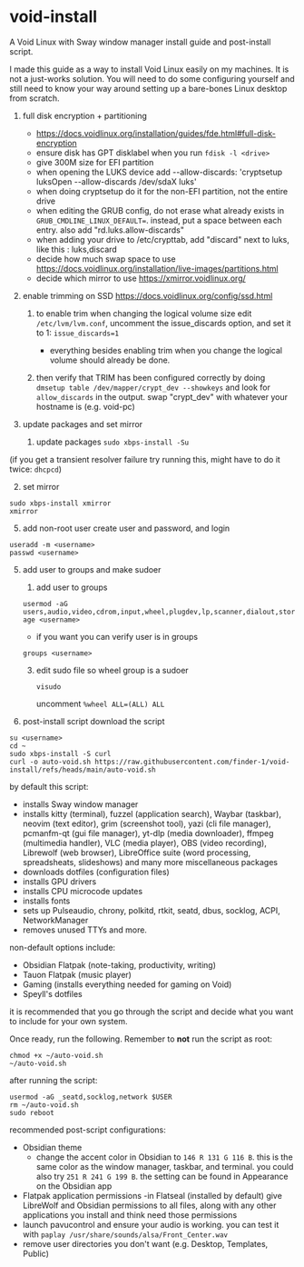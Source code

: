# void-install
A Void Linux with Sway window manager install guide and post-install script.


I made this guide as a way to install Void Linux easily on my machines. It is not a just-works solution. You will need to do some configuring yourself and still need to know your way around setting up a bare-bones Linux desktop from scratch.



1. full disk encryption + partitioning 
    - https://docs.voidlinux.org/installation/guides/fde.html#full-disk-encryption
    - ensure disk has GPT disklabel when you run `fdisk -l <drive>`
    - give 300M size for EFI partition
    - when opening the LUKS device add --allow-discards: 'cryptsetup luksOpen --allow-discards /dev/sdaX luks'
    - when doing cryptsetup do it for the non-EFI partition, not the entire drive
    - when editing the GRUB config, do not erase what already exists in `GRUB_CMDLINE_LINUX_DEFAULT=`. instead, put a space between each entry. also add "rd.luks.allow-discards"
    - when adding your drive to /etc/crypttab, add "discard" next to luks, like this : luks,discard
    - decide how much swap space to use
        https://docs.voidlinux.org/installation/live-images/partitions.html
    - decide which mirror to use
        https://xmirror.voidlinux.org/

2. enable trimming on SSD
    https://docs.voidlinux.org/config/ssd.html
	1. to enable trim when changing the logical volume size edit `/etc/lvm/lvm.conf`, uncomment the issue_discards option, and set it to 1:
`issue_discards=1`
    	- everything besides enabling trim when you change the logical volume should already be done.
    
	2. then verify that TRIM has been configured correctly by doing `dmsetup table /dev/mapper/crypt_dev --showkeys` and look for `allow_discards` in the output. swap "crypt_dev" with whatever your hostname is (e.g. void-pc)

3. update packages and set mirror

	1. update packages
`sudo xbps-install -Su`

(if you get a transient resolver failure try running this, might have to do it twice: `dhcpcd`)

2. set mirror

```
sudo xbps-install xmirror
xmirror
```

5. add non-root user
   create user and password, and login

```
useradd -m <username>
passwd <username>
```

5. add user to groups and make sudoer
	1. add user to groups
    
   `usermod -aG users,audio,video,cdrom,input,wheel,plugdev,lp,scanner,dialout,storage <username>`
   
	- if you want you can verify user is in groups
   
	`groups <username>`

	3. edit sudo file so wheel group is a sudoer
 
        `visudo`
    
        uncomment `%wheel ALL=(ALL) ALL`


7. post-install script
	download the script
```
su <username>
cd ~
sudo xbps-install -S curl
curl -o auto-void.sh https://raw.githubusercontent.com/finder-1/void-install/refs/heads/main/auto-void.sh
```

by default this script:
- installs Sway window manager
- installs kitty (terminal), fuzzel (application search), Waybar (taskbar), neovim (text editor), grim (screenshot tool), yazi (cli file manager), pcmanfm-qt (gui file manager), yt-dlp (media downloader), ffmpeg (multimedia handler), VLC (media player), OBS (video recording), Librewolf (web browser), LibreOffice suite (word processing, spreadsheats, slideshows) and many more miscellaneous packages 
- downloads dotfiles (configuration files)
- installs GPU drivers
- installs CPU microcode updates
- installs fonts
- sets up Pulseaudio, chrony, polkitd, rtkit, seatd, dbus, socklog, ACPI, NetworkManager
- removes unused TTYs
and more.
   
non-default options include:
- Obsidian Flatpak (note-taking, productivity, writing)
- Tauon Flatpak (music player)
- Gaming (installs everything needed for gaming on Void)
- Speyll's dotfiles

it is recommended that you go through the script and decide what you want to include for your own system. 

Once ready, run the following. Remember to **not** run the script as root: 

```
chmod +x ~/auto-void.sh
~/auto-void.sh
```

after running the script:

```
usermod -aG _seatd,socklog,network $USER
rm ~/auto-void.sh
sudo reboot
```


recommended post-script configurations:
- Obsidian theme
	- change the accent color in Obsidian to `146 R 131 G 116 B`. this is the same color as the window manager, taskbar, and terminal. you could also try `251 R 241 G 199 B`. the setting can be found in Appearance on the Obsidian app
- Flatpak application permissions
  -in Flatseal (installed by default) give LibreWolf and Obsidian permissions to all files, along with any other applications you install and think need those permissions
- launch pavucontrol and ensure your audio is working. you can test it with `paplay /usr/share/sounds/alsa/Front_Center.wav`
- remove user directories you don't want (e.g. Desktop, Templates, Public)
